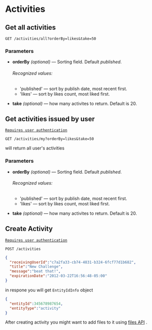 # Activities

## Get all activities 
```
GET /activities/all?orderBy=likes&take=50
```

### Parameters
- **orderBy** _(optional)_ — Sorting field. Default _published_. 
  
  ###### Recognized values:
  - 'published' — sort by publish date, most recent first.
  - 'likes' — sort by likes count, most liked first.
- **take** _(optional)_ — how many activites to return. Default is 20.

## Get activities issued by user
[`Requires user authentication`](https://github.com/funkyOne/fortyTwo.Docs/blob/master/Authentication.md#specifying-user-session-data)
```
GET /activities/my?orderBy=likes&take=50
``` 
will return all user's activities

### Parameters
- **orderBy** _(optional)_ — Sorting field. Default _published_. 
  
  ###### Recognized values:
  - 'published' — sort by publish date, most recent first.
  - 'likes' — sort by likes count, most liked first.
- **take** _(optional)_ — how many activites to return. Default is 20.

## Create Activity
[`Requires user authentication`](https://github.com/funkyOne/fortyTwo.Docs/blob/master/Authentication.md#specifying-user-session-data)
```
POST /activities
```

```json
{
  "receivingUserId":"c7a2fa33-cb74-4831-b324-6fcf77d1b682",
  "title":"New Challenge",
  "message":"beat that!",
  "expirationDate":"2012-03-22T16:56:48-05:00"
}
```

in respone you will get `EntityIdInfo` object
```json
{
  "entityId":345678987654,
  "entityType":"activity"
}
```

After creating activity you might want to add files to it using [files API](https://github.com/funkyOne/fortyTwo.Docs/blob/master/Files.md) .
